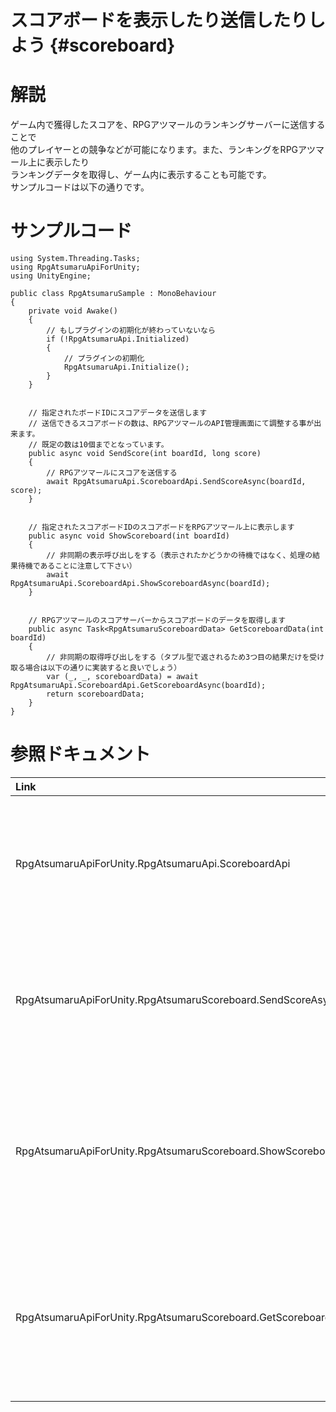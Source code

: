 スコアボードを表示したり送信したりしよう {#scoreboard}
===

# 解説

ゲーム内で獲得したスコアを、RPGアツマールのランキングサーバーに送信することで  
他のプレイヤーとの競争などが可能になります。また、ランキングをRPGアツマール上に表示したり  
ランキングデータを取得し、ゲーム内に表示することも可能です。  
サンプルコードは以下の通りです。

# サンプルコード

~~~{.cs}
using System.Threading.Tasks;
using RpgAtsumaruApiForUnity;
using UnityEngine;

public class RpgAtsumaruSample : MonoBehaviour
{
    private void Awake()
    {
        // もしプラグインの初期化が終わっていないなら
        if (!RpgAtsumaruApi.Initialized)
        {
            // プラグインの初期化
            RpgAtsumaruApi.Initialize();
        }
    }


    // 指定されたボードIDにスコアデータを送信します
    // 送信できるスコアボードの数は、RPGアツマールのAPI管理画面にて調整する事が出来ます。
    // 既定の数は10個までとなっています。
    public async void SendScore(int boardId, long score)
    {
        // RPGアツマールにスコアを送信する
        await RpgAtsumaruApi.ScoreboardApi.SendScoreAsync(boardId, score);
    }


    // 指定されたスコアボードIDのスコアボードをRPGアツマール上に表示します
    public async void ShowScoreboard(int boardId)
    {
        // 非同期の表示呼び出しをする（表示されたかどうかの待機ではなく、処理の結果待機であることに注意して下さい）
        await RpgAtsumaruApi.ScoreboardApi.ShowScoreboardAsync(boardId);
    }


    // RPGアツマールのスコアサーバーからスコアボードのデータを取得します
    public async Task<RpgAtsumaruScoreboardData> GetScoreboardData(int boardId)
    {
        // 非同期の取得呼び出しをする（タプル型で返されるため3つ目の結果だけを受け取る場合は以下の通りに実装すると良いでしょう）
        var (_, _, scoreboardData) = await RpgAtsumaruApi.ScoreboardApi.GetScoreboardAsync(boardId);
        return scoreboardData;
    }
}
~~~

# 参照ドキュメント

| Link | Help |
| :--- | :--- |
| RpgAtsumaruApiForUnity.RpgAtsumaruApi.ScoreboardApi | スコアボードAPIを取得するプロパティ |
| RpgAtsumaruApiForUnity.RpgAtsumaruScoreboard.SendScoreAsync() | RPGアツマールにスコアを送信する関数 |
| RpgAtsumaruApiForUnity.RpgAtsumaruScoreboard.ShowScoreboardAsync() | RPGアツマール上にスコアボードを表示する関数 |
| RpgAtsumaruApiForUnity.RpgAtsumaruScoreboard.GetScoreboardAsync() | RPGアツマールからスコアデータを取得する関数 |
